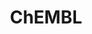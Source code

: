 ---
bigquery: https://console.cloud.google.com/bigquery?p=patents-public-data&d=ebi_chembl&page=dataset
citation: '"The ChEMBL database in 2017." Anna Gaulton, Anne Hersey, Michał Nowotka,
  A Patrícia Bento, Jon Chambers, David Mendez, Prudence Mutowo, Francis Atkinson,
  Louisa J Bellis, Elena Cibrián-Uhalte, Mark Davies, Nathan Dedman, Anneli Karlsson,
  María Paula Magariños, John P Overington, George Papadatos, Ines Smit, Andrew R
  Leach Nucleic acids Research (2017) 45 (Database Issue), D945-D954'
contributors: European Bioinformatics Institute
cost: None
description: ChEMBL Data is a manually curated database of small molecules used in
  drug discovery, including information about existing patented drugs.
documentation: 'schema: https://www.ebi.ac.uk/chembl/db_schema


  '
last_edit: Mon, 04 Apr 2022 19:07:30 GMT
location: https://console.cloud.google.com/marketplace/product/google_patents_public_datasets/chembl
maintained_by: EMBL-EBI, an outstation of European Molecular Biology Laboratory
related_publications: '

  ChEMBL: towards direct deposition of bioassay data.


  Mendez D, Gaulton A, Bento AP, Chambers J, De Veij M, Félix E, Magariños MP, Mosquera
  JF, Mutowo P, Nowotka M, Gordillo-Marañón M, Hunter F, Junco L, Mugumbate G, Rodriguez-Lopez
  M, Atkinson F, Bosc N, Radoux CJ, Segura-Cabrera A, Hersey A, Leach AR.


  — Nucleic Acids Res. 2019; 47(D1):D930-D940. doi: 10.1093/nar/gky1075

  '
schema_fields: '[''full_mwt'', ''patent_expire_date'', ''abstract'', ''l6'', ''tid'',
  ''last_page'', ''hrac_code'', ''country'', ''research_stem'', ''publication_number'',
  ''bao_format'', ''toid'', ''num_lipinski_ro5_violations'', ''mutation'', ''canonical_smiles'',
  ''usan_stem_id'', ''assay_id'', ''aromatic_rings'', ''acd_most_bpka'', ''updated_on'',
  ''cell_ontology_id'', ''alogp'', ''isoform'', ''ddd_id'', ''stat'', ''ap_id'', ''component_synonym'',
  ''acd_logd'', ''tax_id'', ''mol_atc_id'', ''mc_target_name'', ''comp_go_id'', ''compsyn_id'',
  ''first_page'', ''mesh_id'', ''normal_range_max'', ''max_phase'', ''ref_url'', ''level1_description'',
  ''doc_id'', ''name'', ''num_ro5_violations'', ''standard_units'', ''downgraded'',
  ''l2'', ''relation'', ''who_name'', ''level2'', ''substrate_record_id'', ''molecular_mechanism'',
  ''product_id'', ''idx'', ''l8'', ''heavy_atoms'', ''assay_strain'', ''uberon_id'',
  ''parent_type'', ''short_name'', ''rgid'', ''indication_class'', ''parameter_value'',
  ''record_id'', ''data_validity_comment'', ''set_name'', ''stem_class'', ''pubmed_id'',
  ''synonyms'', ''pathway_key'', ''molecular_species'', ''volume'', ''mesh_heading'',
  ''curated_by'', ''first_in_class'', ''standard_type'', ''target_mapping'', ''black_box_warning'',
  ''entity_id'', ''domain_id'', ''l3'', ''targrel_id'', ''orig_description'', ''level3_description'',
  ''helm_notation'', ''doc_type'', ''ro3_pass'', ''withdrawn_flag'', ''alert_set_id'',
  ''strength'', ''level3'', ''path'', ''lle'', ''job_id'', ''frac_class_id'', ''aspect'',
  ''mecref_id'', ''potential_duplicate'', ''cell_source_organism'', ''natural_product'',
  ''target_desc'', ''cidx'', ''pchembl_value'', ''cell_source_tax_id'', ''component_id'',
  ''smarts'', ''updated_by'', ''pref_name'', ''src_short_name'', ''uo_units'', ''drug_substance_flag'',
  ''selectivity_comment'', ''compound_name'', ''ddd_units'', ''sei'', ''psa'', ''l1'',
  ''component_type'', ''bao_id'', ''full_molformula'', ''curation_comment'', ''published_value'',
  ''who_extra'', ''direct_interaction'', ''assay_param_id'', ''cellosaurus_id'', ''definition'',
  ''action_type'', ''protein_class_id'', ''level5'', ''authors'', ''source'', ''mc_target_type'',
  ''ddd_value'', ''acd_logp'', ''assay_desc'', ''co_stem_id'', ''le'', ''patent_no'',
  ''label'', ''parent_go_id'', ''compound_key'', ''irac_class_id'', ''sitecomp_id'',
  ''usan_stem'', ''frac_code'', ''assay_test_type'', ''previous_company'', ''mol_hrac_id'',
  ''parent_molregno'', ''warning_year'', ''domain_description'', ''indref_id'', ''submission_date'',
  ''aidx'', ''efo_term'', ''first_approval'', ''cell_source_tissue'', ''mc_tax_id'',
  ''polymer_flag'', ''structure_type'', ''assay_type'', ''std_act_id'', ''cell_description'',
  ''assay_class_id'', ''level4_description'', ''mw_freebase'', ''max_phase_for_ind'',
  ''relationship'', ''delist_flag'', ''withdrawn_country'', ''activity_id'', ''dosage_form'',
  ''inorganic_flag'', ''qed_weighted'', ''irac_code'', ''bei'', ''relationship_desc'',
  ''chebi_par_id'', ''ddd_admr'', ''molfile'', ''assay_subcellular_fraction'', ''log_id'',
  ''as_id'', ''start_position'', ''ref_type'', ''go_id'', ''db_version'', ''site_id'',
  ''cpd_str_alert_id'', ''prod_pat_id'', ''year'', ''site_residues'', ''withdrawn_class'',
  ''priority'', ''active_molregno'', ''usan_year'', ''warning_class'', ''upper_value'',
  ''title'', ''major_class'', ''usan_stem_definition'', ''disease_efficacy'', ''num_alerts'',
  ''hba'', ''related_tid'', ''prodrug'', ''creation_date'', ''issue'', ''enzyme_tid'',
  ''warnref_id'', ''chembl_id'', ''usan_substem'', ''ref_id'', ''standard_text_value'',
  ''description'', ''warning_description'', ''approval_date'', ''standard_value'',
  ''parameter_type'', ''oral'', ''enzyme_name'', ''smid'', ''l5'', ''standard_relation'',
  ''normal_range_min'', ''route'', ''level1'', ''alert_id'', ''res_stem_id'', ''version'',
  ''patent_use_code'', ''dosed_ingredient'', ''warning_id'', ''drugind_id'', ''withdrawn_reason'',
  ''tbl'', ''topical'', ''cx_most_bpka'', ''availability_type'', ''cx_most_apka'',
  ''end_position'', ''mechanism_comment'', ''sequence_md5sum'', ''src_compound_id'',
  ''tissue_id'', ''units'', ''tid_fixed'', ''mw_monoisotopic'', ''source_domain_id'',
  ''efo_id'', ''predbind_id'', ''company'', ''innovator_company'', ''confidence_score'',
  ''alert_name'', ''withdrawn_year'', ''mechanism_of_action'', ''therapeutic_flag'',
  ''assay_category'', ''entity_type'', ''trade_name'', ''activity_comment'', ''standard_inchi_key'',
  ''met_comment'', ''protein_class_synonym'', ''protein_class_desc'', ''published_units'',
  ''result_flag'', ''stem'', ''patent_id'', ''db_source'', ''parent_id'', ''assay_organism'',
  ''warning_type'', ''acd_most_apka'', ''subgroup'', ''protclasssyn_id'', ''domain_type'',
  ''standard_flag'', ''cx_logp'', ''molecule_type'', ''bto_id'', ''caloha_id'', ''met_conversion'',
  ''mec_id'', ''class_level'', ''comments'', ''atc_code'', ''formulation_id'', ''actsm_id'',
  ''prediction_method'', ''active_ingredient'', ''biocomp_id'', ''class_type'', ''warning_country'',
  ''chirality'', ''status'', ''nda_type'', ''metref_id'', ''homologue'', ''mc_organism'',
  ''ingredient'', ''cell_id'', ''doi'', ''level4'', ''published_type'', ''assay_source'',
  ''syn_type'', ''cx_logd'', ''value'', ''level2_description'', ''metabolite_record_id'',
  ''assay_tissue'', ''accession'', ''ridx'', ''standard_inchi'', ''comp_class_id'',
  ''ddd_comment'', ''oc_id'', ''domain_name'', ''compd_id'', ''cl_lincs_id'', ''text_value'',
  ''variant_id'', ''clo_id'', ''applicant_full_name'', ''met_id'', ''confidence'',
  ''standard_upper_value'', ''published_relation'', ''ass_cls_map_id'', ''targcomp_id'',
  ''mc_target_accession'', ''assay_tax_id'', ''journal'', ''activity_count'', ''src_assay_id'',
  ''rtb'', ''l4'', ''sequence'', ''pathway_id'', ''target_type'', ''drug_product_flag'',
  ''hrac_class_id'', ''drug_record_id'', ''relationship_type'', ''molregno'', ''mol_frac_id'',
  ''cell_name'', ''binding_site_comment'', ''site_name'', ''assay_cell_type'', ''type'',
  ''species_group_flag'', ''mol_irac_id'', ''bao_endpoint'', ''src_id'', ''hbd_lipinski'',
  ''last_active'', ''organism'', ''molsyn_id'', ''qudt_units'', ''ad_type'', ''hba_lipinski'',
  ''parenteral'', ''hbd'', ''l7'', ''annotation'', ''src_description'']'
shortname: chembl
tags:
- biotechnology
- health
- chemical
- bioinformatics
- medical
terms_of_use: CC BY-SA 3.0
title: ChEMBL
uuid: e232a192-965c-4ec9-904c-155b6dfe56c5
---